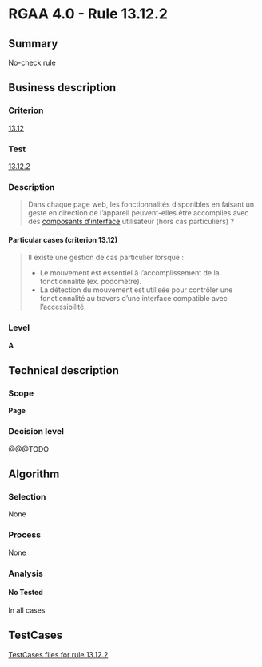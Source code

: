 # RGAA 4.0 - Rule 13.12.2

## Summary
No-check rule


## Business description

### Criterion
[13.12](https://www.numerique.gouv.fr/publications/rgaa-accessibilite/methode/criteres/#crit-13-12)

### Test
[13.12.2](https://www.numerique.gouv.fr/publications/rgaa-accessibilite/methode/criteres/#test-13-12-2)

### Description
> Dans chaque page web, les fonctionnalités disponibles en faisant un geste en direction de l’appareil peuvent-elles être accomplies avec des [composants d’interface](https://www.numerique.gouv.fr/publications/rgaa-accessibilite/methode/glossaire/#composant-d-interface) utilisateur (hors cas particuliers) ?

#### Particular cases (criterion 13.12)
> Il existe une gestion de cas particulier lorsque :
> 
> * Le mouvement est essentiel à l’accomplissement de la fonctionnalité (ex. podomètre).
> * La détection du mouvement est utilisée pour contrôler une fonctionnalité au travers d’une interface compatible avec l’accessibilité.

### Level
**A**


## Technical description

### Scope
**Page**

### Decision level
@@@TODO


## Algorithm

### Selection
None

### Process
None

### Analysis

#### No Tested
In all cases


##  TestCases

[TestCases files for rule 13.12.2](https://gitlab.com/asqatasun/Asqatasun/-/tree/v5/rules/rules-rgaa4.0/src/test/resources/testcases/rgaa40//Rgaa40Rule131202/)


